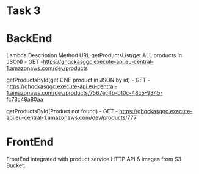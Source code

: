 # Task 3







# BackEnd 
Lambda	    Description	Method	URL
getProductsList(get ALL products in JSON) -	GET	-https://ghqckasggc.execute-api.eu-central-1.amazonaws.com/dev/products

getProductsById(get ONE product in JSON by id) -	GET - 	https://ghqckasggc.execute-api.eu-central-1.amazonaws.com/dev/products/7567ec4b-b10c-48c5-9345-fc73c48a80aa

getProductsById(Product not found) - GET -	https://ghqckasggc.execute-api.eu-central-1.amazonaws.com/dev/products/777

# FrontEnd

FrontEnd integrated with product service HTTP API & images from S3 Bucket:


